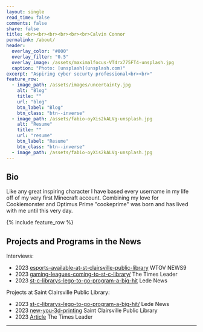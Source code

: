 ```yaml
---
layout: single
read_time: false
comments: false
share: false
title: <br><br><br><br><br><br>Calvin Connor
permalink: /about/
header:
  overlay_color: "#000"
  overlay_filter: "0.5"
  overlay_image: /assets/maximalfocus-VT4rx775FT4-unsplash.jpg
  caption: "Photo: [unsplash](unsplash.com)"
excerpt: "Aspiring cyber securty professional<br><br>"
feature_row:
  - image_path: /assets/images/uncertainty.jpg
    alt: "Blog"
    title: ""
    url: "blog"
    btn_label: "Blog"
    btn_class: "btn--inverse"
  - image_path: /assets/fabio-oyXis2kALVg-unsplash.jpg
    alt: "Resume"
    title: ""
    url: "resume"
    btn_label: "Resume"
    btn_class: "btn--inverse"
  - image_path: /assets/fabio-oyXis2kALVg-unsplash.jpg
---
```


## Bio
Like any great inspiring character I have based every username in my life off of my very first Minecraft account. Combining my love for Cookiemonster and Optimus Prime "cookeprime" was born and has lived with me until this very day.

<div id='featured'></div>

{% include feature_row %}

## Projects and Programs in the News
Interviews:
* 2023 [esports-available-at-st-clairsville-public-library](https://wtov9.com/news/local/esports-available-at-st-clairsville-public-library) WTOV NEWS9
* 2023 [gaming-leagues-coming-to-st-c-library/](https://www.timesleaderonline.com/news/local-news/2023/01/gaming-leagues-coming-to-st-c-library/) The Times Leader
* 2023 [st-c-librarys-lego-to-go-program-a-big-hit](https://ledenews.com/st-c-librarys-lego-to-go-program-a-big-hit/) Lede News

Projects at Saint Clairsville Public Library: 
* 2023 [st-c-librarys-lego-to-go-program-a-big-hit/](https://ledenews.com/st-c-librarys-lego-to-go-program-a-big-hit/) Lede News
* 2023 [new-you-3d-printing](https://stclibrary.org/content/new-you-3d-printing) Saint Clairsville Public Library
* 2023 [Article](https://www.timesleaderonline.com/news/local-news/2023/12/st-clairsville-library-esports-league-places-in-finals/) The Times Leader

---
